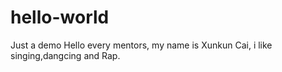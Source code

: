 # hello-world
Just a demo
Hello every mentors, my name is Xunkun Cai, i like singing,dangcing and Rap.
